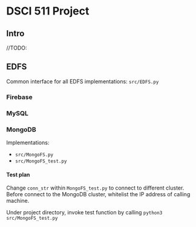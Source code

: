# DSCI 511 Project

## Intro

//TODO:











## EDFS

Common interface for all EDFS implementations: `src/EDFS.py`

### Firebase





### MySQL



### MongoDB

Implementations:

- `src/MongoFS.py`
- `src/MongoFS_test.py`



#### Test plan

Change `conn_str` within `MongoFS_test.py` to connect to different cluster. Before connect to the MongoDB cluster, whitelist the IP address of calling machine.

Under project directory, invoke test function by calling `python3 src/MongoFS_test.py`